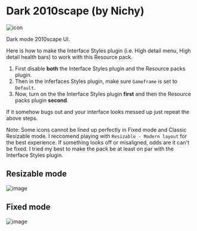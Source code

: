 # Dark 2010scape (by Nichy)

![icon](https://user-images.githubusercontent.com/72536899/130370209-704232c9-5909-41e8-9699-e8e1401bbacf.png)

Dark mode 2010scape UI. 

Here is how to make the Interface Styles plugin (i.e. High detail menu, High detail health bars) to work with this Resource pack.
1. First disable **both** the Interface Styles plugin and the Resource packs plugin. 
2. Then in the Inferfaces Styles plugin, make sure  `Gameframe` is set to `Default`.
3. Now, turn on the the Interface Styles plugin **first** and then the Resource packs plugin **second**. 

If it somehow bugs out and your interface looks messed up just repeat the above steps.

Note: Some icons cannot be lined up perfectly in Fixed mode and Classic Resizable mode. I reccomend playing with `Resizable - Modern layout` for the best experience. If something looks off or misaligned, odds are it can't be fixed. I tried my best to make the pack be at least on par with the Interface Styles plugin.
 
## Resizable mode
![image](https://user-images.githubusercontent.com/72536899/130370139-70d58fa4-0680-45d3-ac06-7f0f68c45ca4.png)

## Fixed mode
![image](https://user-images.githubusercontent.com/72536899/130370141-a57dff18-4247-4403-bac3-b5011bf973c0.png)

